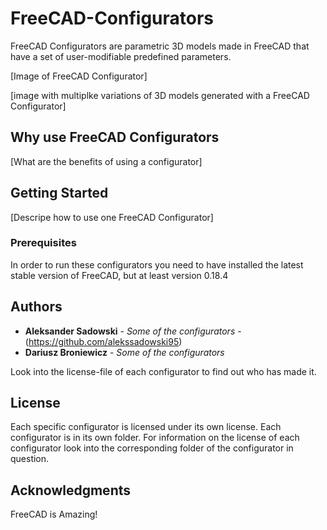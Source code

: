 # FreeCAD-Configurators

FreeCAD Configurators are parametric 3D models made in FreeCAD that have a set of user-modifiable predefined parameters.

[Image of FreeCAD Configurator]

[image with multiplke variations of 3D models generated with a FreeCAD Configurator]

## Why use FreeCAD Configurators

[What are the benefits of using a configurator]

## Getting Started

[Descripe how to use one FreeCAD Configurator]

### Prerequisites

In order to run these configurators you need to have installed the latest stable version of FreeCAD, but at least version 0.18.4

## Authors

* **Aleksander Sadowski** - *Some of the configurators* - (https://github.com/alekssadowski95)
* **Dariusz Broniewicz** - *Some of the configurators*

Look into the license-file of each configurator to find out who has made it.

## License

Each specific configurator is licensed under its own license. Each configurator is in its own folder. For information on the license of each configurator look into the corresponding folder of the configurator in question.

## Acknowledgments

FreeCAD is Amazing!
